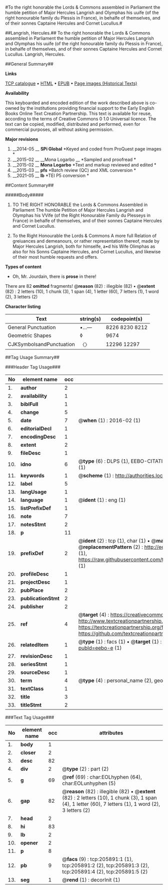 #To the right honorable the Lords & Commons assembled in Parliament the humble petition of Major Hercules Langrish and Olymphas his uuife (of the right honourable family du Plessis in France), in behalfe of themselves, and of their sonnes Captaine Hercules  and Cornet Lucullus.#

##Langrish, Hercules.##
To the right honorable the Lords & Commons assembled in Parliament the humble petition of Major Hercules Langrish and Olymphas his uuife (of the right honourable family du Plessis in France), in behalfe of themselves, and of their sonnes Captaine Hercules  and Cornet Lucullus.
Langrish, Hercules.

##General Summary##

**Links**

[TCP catalogue](http://www.ota.ox.ac.uk/tcp/)  • 
[HTML](http://tei.it.ox.ac.uk/tcp/Texts-HTML/free/B25/B25642.html)  • 
[EPUB](http://tei.it.ox.ac.uk/tcp/Texts-EPUB/free/B25/B25642.epub) • 
[Page images (Historical Texts)](https://historicaltexts.jisc.ac.uk/eebo-31355806e)

**Availability**

This keyboarded and encoded edition of the work described above is co-owned by the
    institutions providing financial support to the Early English Books Online Text Creation
    Partnership. This text is available for reuse, according to the terms of  Creative Commons 0 1.0 Universal
    licence. The text can be copied, modified, distributed and performed, even for commercial
    purposes, all without asking permission.

**Major revisions**

1. __2014-05 __ __SPi Global__ *Keyed and coded from ProQuest page images *
1. __2015-02 __ __Mona Logarbo __ *Sampled and proofread *
1. __2015-02 __ __Mona Logarbo__ *Text and markup reviewed and edited *
1. __2015-03 __ __pfs__ *Batch review (QC) and XML conversion *
1. __2021-05 __ __lb__ *TEI P5 conversion *

##Content Summary##

#####Body#####

1. TO THE RIGHT HONORABLE the Lords & Commons Assembled in Parliament The humble Petition of Major Hercules Langrish and Olymphas his VVife (of the Right Honourable Family du Plesseys in France) in behalfe of themselves, and of their sonnes Captaine Hercules and Cornet Lucullus.

1. To the Right Honourable the Lords & Commons A more full Relation of greiuances and demeanours, or rather representation thereof, made by Major Hercules Langrish, both for himselfe, a•d his Wife Olimphas as also for his Sonns Captaine Hercules, and Cornet Lucullus, and likewise of their most humble requests and offers.

**Types of content**

  * Oh, Mr. Jourdain, there is **prose** in there!

There are 82 **omitted** fragments! 
 @__reason__ (82) : illegible (82)  •  @__extent__ (82) : 2 letters (10), 1 chunk (3), 1 span (4), 1 letter (60), 7 letters (1), 1 word (2), 3 letters (2)

**Character listing**


|Text|string(s)|codepoint(s)|
|---|---|---|
|General Punctuation|•…—|8226 8230 8212|
|Geometric Shapes|◊|9674|
|CJKSymbolsandPunctuation|〈〉|12296 12297|

##Tag Usage Summary##

###Header Tag Usage###

|No|element name|occ|attributes|
|---|---|---|---|
|1.|__author__|2||
|2.|__availability__|1||
|3.|__biblFull__|1||
|4.|__change__|5||
|5.|__date__|7| @__when__ (1) : 2016-02 (1)|
|6.|__editorialDecl__|1||
|7.|__encodingDesc__|1||
|8.|__extent__|2||
|9.|__fileDesc__|1||
|10.|__idno__|6| @__type__ (6) : DLPS (1), EEBO-CITATION (1), VID (1), EEBO-PROQUEST (1), STC (1), OCLC (1)|
|11.|__keywords__|1| @__scheme__ (1) : http://authorities.loc.gov/ (1)|
|12.|__label__|5||
|13.|__langUsage__|1||
|14.|__language__|1| @__ident__ (1) : eng (1)|
|15.|__listPrefixDef__|1||
|16.|__note__|7||
|17.|__notesStmt__|2||
|18.|__p__|11||
|19.|__prefixDef__|2| @__ident__ (2) : tcp (1), char (1)  •  @__matchPattern__ (2) : ([0-9\-]+):([0-9IVX]+) (1), (.+) (1)  •  @__replacementPattern__ (2) : http://eebo.chadwyck.com/downloadtiff?vid=$1&page=$2 (1), https://raw.githubusercontent.com/textcreationpartnership/Texts/master/tcpchars.xml#$1 (1)|
|20.|__profileDesc__|1||
|21.|__projectDesc__|1||
|22.|__pubPlace__|2||
|23.|__publicationStmt__|2||
|24.|__publisher__|2||
|25.|__ref__|4| @__target__ (4) : https://creativecommons.org/publicdomain/zero/1.0/ (1), http://www.textcreationpartnership.org/docs/. (1), https://textcreationpartnership.org/faq/#faq05 (1), https://github.com/textcreationpartnership (1)|
|26.|__relatedItem__|1| @__type__ (1) : facs (1)  •  @__target__ (1) : https://data.historicaltexts.jisc.ac.uk/view?pubId=eebo-e (1)|
|27.|__revisionDesc__|1||
|28.|__seriesStmt__|1||
|29.|__sourceDesc__|1||
|30.|__term__|4| @__type__ (4) : personal_name (2), geographic_name (2)|
|31.|__textClass__|1||
|32.|__title__|3||
|33.|__titleStmt__|2||


###Text Tag Usage###

|No|element name|occ|attributes|
|---|---|---|---|
|1.|__body__|1||
|2.|__closer__|2||
|3.|__desc__|82||
|4.|__div__|2| @__type__ (2) : part (2)|
|5.|__g__|69| @__ref__ (69) : char:EOLhyphen (64), char:EOLunhyphen (5)|
|6.|__gap__|82| @__reason__ (82) : illegible (82)  •  @__extent__ (82) : 2 letters (10), 1 chunk (3), 1 span (4), 1 letter (60), 7 letters (1), 1 word (2), 3 letters (2)|
|7.|__head__|2||
|8.|__hi__|83||
|9.|__lb__|2||
|10.|__opener__|2||
|11.|__p__|8||
|12.|__pb__|9| @__facs__ (9) : tcp:205891:1 (1), tcp:205891:2 (2), tcp:205891:3 (2), tcp:205891:4 (2), tcp:205891:5 (2)|
|13.|__seg__|1| @__rend__ (1) : decorInit (1)|
